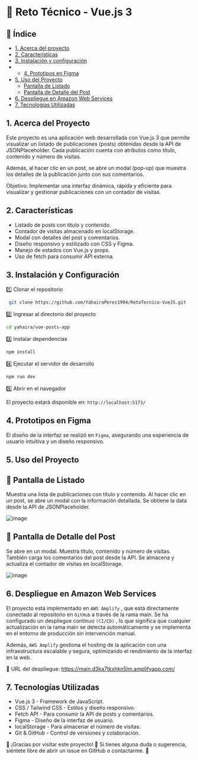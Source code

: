 # 📌 Reto Técnico - Vue.js 3

## 📖 Índice
* [1. Acerca del proyecto](#1-acerca-del-proyecto)
* [2. Características](#2-características)
* [3. Instalación y configuración](#3-instalación-y-configuración)
* * [4. Prototipos en Figma](#6-prototipos-en-figma)
* [5. Uso del Proyecto](#4-uso-del-proyecto)
    * [Pantalla de Listado](#5-pantalla-de-listado)
    * [Pantalla de Detalle del Post](#6-pantalla-de-listado)
* [6. Despliegue en Amazon Web Services](#5-despliegue-en-amazon-web-services)
* [7. Tecnologías Utilizadas](#7-tecnologías-utilizadas)

## 1. Acerca del Proyecto

Este proyecto es una aplicación web desarrollada con Vue.js 3 que permite visualizar un listado de publicaciones (posts) obtenidas desde la API de JSONPlaceholder. Cada publicación cuenta con atributos como título, contenido y número de visitas.

Además, al hacer clic en un post, se abre un modal (pop-up) que muestra los detalles de la publicación junto con sus comentarios.

Objetivo: Implementar una interfaz dinámica, rápida y eficiente para visualizar y gestionar publicaciones con un contador de visitas.

## 2. Características

* Listado de posts con título y contenido.
* Contador de visitas almacenado en localStorage.
* Modal con detalles del post y comentarios.
* Diseño responsivo y estilizado con CSS y Figma.
* Manejo de estados con Vue.js y props.
* Uso de fetch para consumir API externa.

## 3. Instalación y Configuración

1️⃣ Clonar el repositorio

```sh
 git clone https://github.com/YahairaPerez1994/RetoTecnico-VueJS.git
```

2️⃣ Ingresar al directorio del proyecto

```sh
cd yahaira/vue-posts-app
```

3️⃣ Instalar dependencias

```sh
npm install
```

4️⃣ Ejecutar el servidor de desarrollo

```sh
npm run dev
```

5️⃣ Abrir en el navegador

El proyecto estará disponible en: `http://localhost:5173/` 

## 4. Prototipos en Figma

El diseño de la interfaz se realizó en `Figma`, asegurando una experiencia de usuario intuitiva y un diseño responsivo.

## 5. Uso del Proyecto

## 📌 Pantalla de Listado
Muestra una lista de publicaciones con título y contenido.
Al hacer clic en un post, se abre un modal con la información detallada.
Se obtiene la data desde la API de JSONPlaceholder.

![image](https://github.com/user-attachments/assets/16a87a8c-7569-40a2-9176-45ef8db923b7)



## 📌 Pantalla de Detalle del Post
Se abre en un modal.
Muestra título, contenido y número de visitas.
También carga los comentarios del post desde la API.
Se almacena y actualiza el contador de visitas en localStorage.

![image](https://github.com/user-attachments/assets/b3237949-7337-4e58-b565-f8cac9f8a1ca)


## 6. Despliegue en Amazon Web Services

El proyecto está implementado en `AWS Amplify` , que está directamente conectado al repositorio en `GitHub` a través de la rama main. Se ha configurado un despliegue continuo `(CI/CD)` , lo que significa que cualquier actualización en la rama main se detecta automáticamente y se implementa en el entorno de producción sin intervención manual.

Además, `AWS Amplify` gestiona el hosting de la aplicación con una infraestructura escalable y segura, optimizando el rendimiento de la interfaz en la web.

🔗 URL del despliegue: https://main.d3ka7tkxhkn5lm.amplifyapp.com/


## 7. Tecnologías Utilizadas

* Vue.js 3 - Framework de JavaScript.
* CSS / Tailwind CSS - Estilos y diseño responsivo.
* Fetch API - Para consumir la API de posts y comentarios.
* Figma - Diseño de la interfaz de usuario.
* localStorage - Para almacenar el número de visitas.
* Git & GitHub - Control de versiones y colaboración.

📌 ¡Gracias por visitar este proyecto! 🎉 Si tienes alguna duda o sugerencia, siéntete libre de abrir un issue en GitHub o contactarme. 🚀
